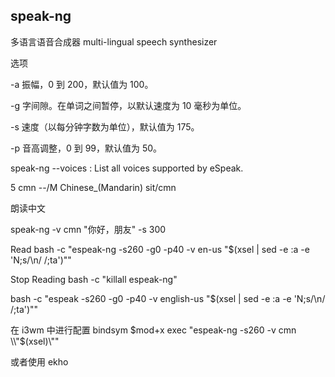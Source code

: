 ## speak-ng

多语言语音合成器 multi-lingual speech synthesizer

选项

 -a  振幅，0 到 200，默认值为 100。

-g  字间隙。在单词之间暂停，以默认速度为 10 毫秒为单位。

-s  速度（以每分钟字数为单位），默认值为 175。

-p  音高调整，0 到 99，默认值为 50。

speak-ng --voices : List all voices supported by eSpeak.

5  cmn             --/M      Chinese_(Mandarin) sit/cmn

朗读中文

speak-ng -v cmn "你好，朋友" -s 300


Read bash -c "espeak-ng -s260 -g0 -p40 -v en-us \"$(xsel | sed -e :a -e 'N;s/\n/ /;ta')\""

Stop Reading bash -c "killall espeak-ng"

bash -c "espeak -s260 -g0 -p40 -v english-us \"$(xsel | sed -e :a -e 'N;s/\n/ /;ta')\""

在 i3wm 中进行配置 
bindsym $mod+x exec "espeak-ng -s260  -v cmn \\"$(xsel)\\""

或者使用
ekho 
